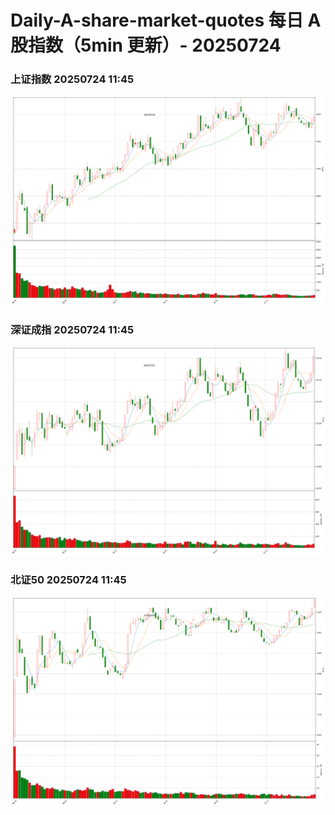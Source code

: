 
# Daily-A-share-market-quotes 每日 A 股指数（5min 更新）- 20250724

### 上证指数 20250724 11:45
![](./fig/2025/7/20250724-sh000001.png)

### 深证成指 20250724 11:45
![](./fig/2025/7/20250724-sz399001.png)

### 北证50 20250724 11:45
![](./fig/2025/7/20250724-bj899050.png)

